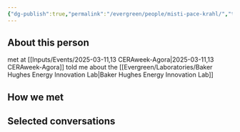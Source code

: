 ```yaml
---
{"dg-publish":true,"permalink":"/evergreen/people/misti-pace-krahl/","tags":["people"]}
---
```


## About this person
met at [[Inputs/Events/2025-03-11,13 CERAweek-Agora\|2025-03-11,13 CERAweek-Agora]]
told me about the [[Evergreen/Laboratories/Baker Hughes Energy Innovation Lab\|Baker Hughes Energy Innovation Lab]]
## How we met


## Selected conversations
